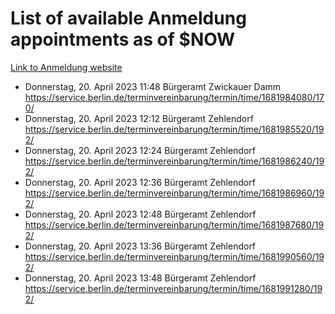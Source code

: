 # List of available Anmeldung appointments as of $NOW
[Link to Anmeldung website](https://service.berlin.de/terminvereinbarung/termin/tag.php?termin=1&anliegen[]=120686&dienstleisterlist=122210,122217,327316,122219,327312,122227,327314,122231,327346,122243,327348,122254,122252,329742,122260,329745,122262,329748,122271,327278,122273,327274,122277,327276,330436,122280,327294,122282,327290,122284,327292,122291,327270,122285,327266,122286,327264,122296,327268,150230,329760,122297,327286,122294,327284,122312,329763,122314,329775,122304,327330,122311,327334,122309,327332,317869,122281,327352,122279,329772,122283,122276,327324,122274,327326,122267,329766,122246,327318,122251,327320,122257,327322,122208,327298,122226,327300&herkunft=http%3A%2F%2Fservice.berlin.de%2Fdienstleistung%2F120686%2F)
- Donnerstag, 20. April 2023 11:48 Bürgeramt Zwickauer Damm https://service.berlin.de/terminvereinbarung/termin/time/1681984080/170/
- Donnerstag, 20. April 2023 12:12 Bürgeramt Zehlendorf https://service.berlin.de/terminvereinbarung/termin/time/1681985520/192/
- Donnerstag, 20. April 2023 12:24 Bürgeramt Zehlendorf https://service.berlin.de/terminvereinbarung/termin/time/1681986240/192/
- Donnerstag, 20. April 2023 12:36 Bürgeramt Zehlendorf https://service.berlin.de/terminvereinbarung/termin/time/1681986960/192/
- Donnerstag, 20. April 2023 12:48 Bürgeramt Zehlendorf https://service.berlin.de/terminvereinbarung/termin/time/1681987680/192/
- Donnerstag, 20. April 2023 13:36 Bürgeramt Zehlendorf https://service.berlin.de/terminvereinbarung/termin/time/1681990560/192/
- Donnerstag, 20. April 2023 13:48 Bürgeramt Zehlendorf https://service.berlin.de/terminvereinbarung/termin/time/1681991280/192/
